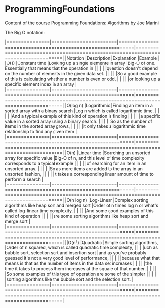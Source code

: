 # ProgrammingFoundations
Content of the course Programming Foundations: Algorithms by Joe Marini


The Big O notation:

|===============|=======================|===========================================================|==================================================================================|
|Notation		|Description			|Explanation												|Example														                   |
|O(1)			|Constant time			|Looking up a single elemente in array						|Big-O of one. Essentially that means that the operation in                        |
|				|						|															|question doesn't depend on the number of elements in the given data set.          |
|				|						|															|So a good example of this is calculating whether a number is even or odd,         |
|				|						|															|or looking up a specific element index in an array                                |
|===============|=======================|===========================================================|==================================================================================|
|O(log n)		|Logarithmic			|Finding an item in a sorted array with a binary search     |Log n which is called logarithmic time.                                           |
|				|						|															|And a typical example of this kind of operation is finding                        |
|				|						|															|a specific value in a sorted array using a binary search.                         |
|				|						|															|So as the number of items in the sorted array grows,                              |
|				|						|															|it only takes a logarithmic time relationship to find any given item              |
|===============|=======================|===========================================================|==================================================================================|
|O(n)			|Linear time			|Searching un unsorted array for specific value             |Big-O of n, and this level of time complexity corresponds to a typical example    |
|				|						|															|of searching for an item in an unsorted array.                                    |
|				|						|															|So as more items are added to the array in an unsorted fashion,                   |
|				|						|															|it takes a corresponding linear amount of time to perform a search                |
|===============|=======================|===========================================================|==================================================================================|
|O(n log n)		|Log-Linear				|Complex sorting algorithms like heap sort and merged sort  |Order of n times log n or what's called log-linear time complexity.               |
|				|						|															|And some good examples of this kind of operation                                  |
|				|						|															|are some sorting algorithms like heap sort and merge sort                         |
|===============|=======================|===========================================================|==================================================================================|
||O(n²)			|Quadratic				|Simple sorting algorithms,                                 |Order of n squared, which is called quadratic time complexity,                    |
|				|						|uch as bubble sort, selection sort and insertion sort		|and as you've probably guessed it's not a very good level of performance,         |
|				|						|															|because what that means is that as the number of items in the data set increases  |
|				|						|															|the time it takes to process them increases at the square of that number.         |
|				|						|															|So some examples of this type of operation are some of the simpler                |
|				|						|															|sorting algorithms like the bubble sort and the selection sort.                   |
|===============|=======================|===========================================================|==================================================================================|

